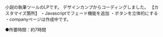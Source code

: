 小説の執筆ツールのLPです。 デザインカンプからコーディングしました。
【カスタマイズ箇所】
・Javascriptでフェード機能を追加
・ボタンを立体的にする
・companyページは作成中です。

●所要時間：約7時間

